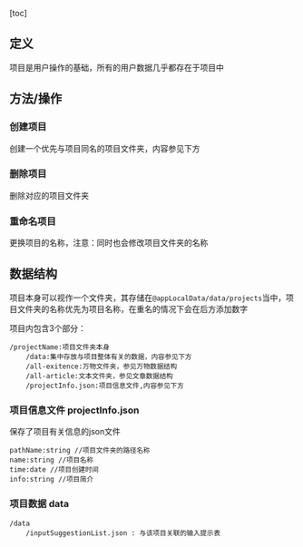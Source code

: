 [toc]

## 定义

项目是用户操作的基础，所有的用户数据几乎都存在于项目中

## 方法/操作

### 创建项目

创建一个优先与项目同名的项目文件夹，内容参见下方

### 删除项目

删除对应的项目文件夹

### 重命名项目

更换项目的名称，注意：同时也会修改项目文件夹的名称

## 数据结构

项目本身可以视作一个文件夹，其存储在`@appLocalData/data/projects`当中，项目文件夹的名称优先为项目名称，在重名的情况下会在后方添加数字

项目内包含3个部分：

~~~
/projectName:项目文件夹本身
	/data:集中存放与项目整体有关的数据，内容参见下方
	/all-exitence:万物文件夹，参见万物数据结构
	/all-article:文本文件夹，参见文章数据结构
	/projectInfo.json:项目信息文件,内容参见下方
~~~

### 项目信息文件 projectInfo.json

保存了项目有关信息的json文件

~~~
pathName:string //项目文件夹的路径名称
name:string //项目名称
time:date //项目创建时间
info:string //项目简介
~~~

### 项目数据 data

~~~
/data
	/inputSuggestionList.json : 与该项目关联的输入提示表
~~~

